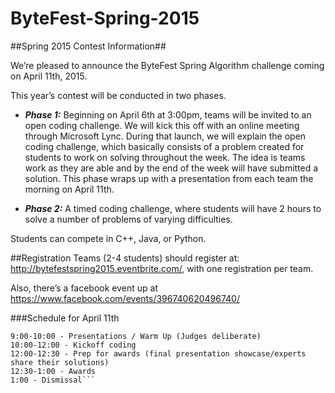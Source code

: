 # ByteFest-Spring-2015
##Spring 2015 Contest Information##

  We’re pleased to announce the ByteFest Spring Algorithm challenge coming on April 11th, 2015. 
  
  This year’s contest will be conducted in two phases.  

- ***Phase 1:*** Beginning on April 6th at 3:00pm, teams will be invited to an open coding challenge.  We will kick this off with an online meeting through Microsoft Lync.  During that launch, we will explain the open coding challenge, which basically consists of a problem created for students to work on solving throughout the week.  The idea is teams work as they are able and by the end of the week will have submitted a solution.  This phase wraps up with a presentation from each team the morning on April 11th.  

- ***Phase 2:*** A timed coding challenge, where students will have 2 hours to solve a number of problems of varying difficulties.  

Students can compete in C++, Java, or Python.  

##Registration
Teams (2-4 students) should register at:
http://bytefestspring2015.eventbrite.com/, with one registration per team.  

Also, there’s a facebook event up at https://www.facebook.com/events/396740620496740/


###Schedule for April 11th
```
9:00-10:00 - Presentations / Warm Up (Judges deliberate)
10:00-12:00 - Kickoff coding
12:00-12:30 - Prep for awards (final presentation showcase/experts share their solutions)
12:30-1:00 - Awards
1:00 - Dismissal```


